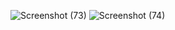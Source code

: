 ![Screenshot (73)](https://github.com/Allan2000-Git/Javascript/assets/54631653/d775db3a-5689-4c8e-8596-f21d726659f1)
![Screenshot (74)](https://github.com/Allan2000-Git/Javascript/assets/54631653/85d5de1d-b988-43a6-9637-d1ee88aa30f5)

